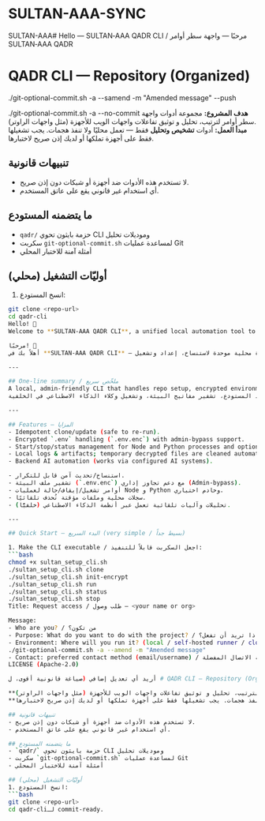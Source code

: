# SULTAN-AAA-SYNC
SULTAN-AAA# Hello — SULTAN‑AAA QADR CLI / مرحبًا — واجهة سطر أوامر SULTAN‑AAA QADR
# QADR CLI — Repository (Organized)
./git-optional-commit.sh -a --samend -m "Amended message" --push

./git-optional-commit.sh -a --no-commit
**هدف المشروع:** مجموعة أدوات واجهة سطر أوامر لترتيب، تحليل و توثيق تفاعلات واجهات الويب للأجهزة (مثل واجهات الراوتر).  
**مبدأ العمل:** أدوات **تشخيص وتحليل** فقط — تعمل محليًا ولا تنفذ هجمات. يجب تشغيلها فقط على أجهزة تملكها أو لديك إذن صريح لاختبارها.

## تنبيهات قانونية
- لا تستخدم هذه الأدوات ضد أجهزة أو شبكات دون إذن صريح.
- أي استخدام غير قانوني يقع على عاتق المستخدم.

## ما يتضمنه المستودع
- `qadr/` حزمة بايثون تحوي CLI وموديلات تحليل
- سكربت `git-optional-commit.sh` لمساعدة عمليات Git
- أمثلة آمنة للاختبار المحلي

## أوليّات التشغيل (محلي)
1. انسخ المستودع:
```bash
git clone <repo-url>
cd qadr-cli
Hello! 👋  
Welcome to **SULTAN‑AAA QADR CLI**, a unified local automation tool to clone, set up, and run `text-generation-webui`, Node.js scripts, Python agents, and optional server processes. The branch runs through AI systems to perform automated analysis and tasks.

مرحبًا! 👋  
أهلاً بك في **SULTAN‑AAA QADR CLI** — أداة محلية موحدة لاستنساخ، إعداد وتشغيل `text-generation-webui`، سكربتات Node.js، وكلاء Python، وخوادم اختيارية. هذا الفرع يعمل عن طريق أنظمة الذكاء الاصطناعي لأداء التحليل والمهام التلقائية (خلفيًّا).

---

## One-line summary / ملخّص سريع
A local, admin‑friendly CLI that handles repo setup, encrypted environment keys, and running background AI agents.  
أداة محلية سهلة للمسؤول تتكفل بإعداد المستودع، تشفير مفاتيح البيئة، وتشغيل وكلاء الذكاء الاصطناعي في الخلفية.

---

## Features — المزايا
- Idempotent clone/update (safe to re-run).  
- Encrypted `.env` handling (`.env.enc`) with admin‑bypass support.  
- Start/stop/status management for Node and Python processes and optional server.  
- Local logs & artifacts; temporary decrypted files are cleaned automatically.  
- Backend AI automation (works via configured AI systems).  

- استنساخ/تحديث آمن قابل للتكرار.  
- تشفير ملف البيئة (`.env.enc`) مع دعم تجاوز إداري (Admin‑bypass).  
- أوامر تشغيل/إيقاف/حالة لعمليات Node و Python وخادم اختياري.  
- سجلات محلية وملفات مؤقتة تُحذف تلقائيًا.  
- تحليلات وآليات تلقائية تعمل عبر أنظمة الذكاء الاصطناعي (خلفيًّا).

---

## Quick Start — البدء السريع (very simple / بسيط جداً)

1. Make the CLI executable / اجعل السكربت قابلاً للتنفيذ:
```bash
chmod +x sultan_setup_cli.sh
./sultan_setup_cli.sh clone
./sultan_setup_cli.sh init-encrypt
./sultan_setup_cli.sh run
./sultan_setup_cli.sh status
./sultan_setup_cli.sh stop
Title: Request access / طلب وصول — <your name or org>

Message:
- Who are you? / من تكون؟
- Purpose: What do you want to do with the project? / الغرض: ماذا تريد أن تفعل؟
- Environment: Where will you run it? (local / self-hosted runner / cloud) / أين ستشغله؟
./git-optional-commit.sh -a --amend -m "Amended message"
- Contact: preferred contact method (email/username) / وسيلة الاتصال المفضلة
LICENSE (Apache-2.0)

أريد أي تعديل إضافي (صياغة قانونية أقوى، ل # QADR CLI — Repository (Organized)

**هدف المشروع:** مجموعة أدوات واجهة سطر أوامر لترتيب، تحليل و توثيق تفاعلات واجهات الويب للأجهزة (مثل واجهات الراوتر).  
**مبدأ العمل:** أدوات **تشخيص وتحليل** فقط — تعمل محليًا ولا تنفذ هجمات. يجب تشغيلها فقط على أجهزة تملكها أو لديك إذن صريح لاختبارها.

## تنبيهات قانونية
- لا تستخدم هذه الأدوات ضد أجهزة أو شبكات دون إذن صريح.
- أي استخدام غير قانوني يقع على عاتق المستخدم.

## ما يتضمنه المستودع
- `qadr/` حزمة بايثون تحوي CLI وموديلات تحليل
- سكربت `git-optional-commit.sh` لمساعدة عمليات Git
- أمثلة آمنة للاختبار المحلي

## أوليّات التشغيل (محلي)
1. انسخ المستودع:
```bash
git clone <repo-url>
cd qadr-cliلـ commit‑ready.